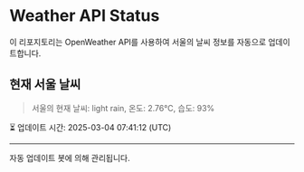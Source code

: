 
# Weather API Status

이 리포지토리는 OpenWeather API를 사용하여 서울의 날씨 정보를 자동으로 업데이트합니다.

## 현재 서울 날씨
> 서울의 현재 날씨: light rain, 온도: 2.76°C, 습도: 93%

⏳ 업데이트 시간: 2025-03-04 07:41:12 (UTC)

---
자동 업데이트 봇에 의해 관리됩니다.

